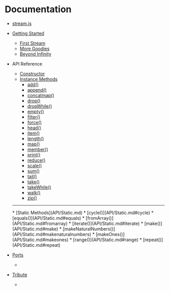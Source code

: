 Documentation
=============

* [stream.js](Index.md)

* [Getting Started](getting_started/README.md)
  * [First Stream](getting_started/First_Stream.md)
  * [More Goodies](getting_started/More_Goodies.md)
  * [Beyond Infinity](getting_started/Beyond_Infinity.md#)

* API Reference
  * [Constructor](API/Constructor.md#)
  * [Instance Methods](API/Instance.md#)
    * [add()](API/Instance.md#add)
    * [append()](API/Instance.md#append)
    * [concatmap()](API/Instance.md#concatmap)
    * [drop()](API/Instance.md#drop)
    * [dropWhile()](API/Instance.md#dropwhile)
    * [empty()](API/Instance.md#empty)
    * [filter()](API/Instance.md#filter)
    * [force()](API/Instance.md#force)
    * [head()](API/Instance.md#head)
    * [item()](API/Instance.md#item)
    * [length()](API/Instance.md#length)
    * [map()](API/Instance.md#map)
    * [member()](API/Instance.md#member)
    * [print()](API/Instance.md#print)
    * [reduce()](API/Instance.md#reduce)
    * [scale()](API/Instance.md#scale)
    * [sum()](API/Instance.md#sum)
    * [tail()](API/Instance.md#tail)
    * [take()](API/Instance.md#take)
    * [takeWhile()](API/Instance.md#takewhile)
    * [walk()](API/Instance.md#walk)
    * [zip()](API/Instance.md#zip)

  <hr />
  * [Static Methods](API/Static.md)
    * [cycle()](API/Static.md#cycle)
    * [equals()](API/Static.md#equals)
    * [fromArray()](API/Static.md#fromarray)
    * [iterate()](API/Static.md#iterate)
    * [make()](API/Static.md#make)
    * [makeNaturalNumbers()](API/Static.md#makenaturalnumbers)
    * [makeOnes()](API/Static.md#makeones)
    * [range()](API/Static.md#range)
    * [repeat()](API/Static.md#repeat)

* [Ports](Ports.md)
    * []()

* [Tribute](Tribute.md)
    * []()
